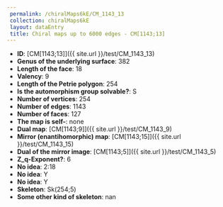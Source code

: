 ```yaml
--- 
 permalink: /chiralMaps6kE/CM_1143_13 
 collection: chiralMaps6kE
 layout: dataEntry
 title: Chiral maps up to 6000 edges - CM[1143;13]
---
```


- **ID**: [CM[1143;13]]({{ site.url }}/test/CM_1143_13)
- **Genus of the underlying surface**: 382
- **Length of the face**: 18
- **Valency**: 9
- **Length of the Petrie polygon**: 254
- **Is the automorphism group solvable?**: S
- **Number of vertices**: 254
- **Number of edges**: 1143
- **Number of faces**: 127
- **The map is self-**: none
- **Dual map**: [CM[1143;9]]({{ site.url }}/test/CM_1143_9)
- **Mirror (enantihomorphic) map**: [CM[1143;15]]({{ site.url }}/test/CM_1143_15)
- **Dual of the mirror image**: [CM[1143;5]]({{ site.url }}/test/CM_1143_5)
- **Z_q-Exponent?**: 6
- **No idea**:  2:18
- **No idea**: Y
- **No idea**: Y
- **Skeleton**: Sk(254;5)
- **Some other kind of skeleton**: nan
